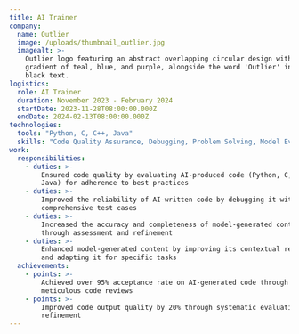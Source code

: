 ```yaml
---
title: AI Trainer
company:
  name: Outlier
  image: /uploads/thumbnail_outlier.jpg
  imagealt: >-
    Outlier logo featuring an abstract overlapping circular design with a
    gradient of teal, blue, and purple, alongside the word 'Outlier' in bold
    black text.
logistics:
  role: AI Trainer
  duration: November 2023 - February 2024
  startDate: 2023-11-28T08:00:00.000Z
  endDate: 2024-02-13T08:00:00.000Z
technologies:
  tools: "Python, C, C++, Java"
  skills: "Code Quality Assurance, Debugging, Problem Solving, Model Evaluation"
work:
  responsibilities:
    - duties: >-
        Ensured code quality by evaluating AI-produced code (Python, C, C++,
        Java) for adherence to best practices
    - duties: >-
        Improved the reliability of AI-written code by debugging it with
        comprehensive test cases
    - duties: >-
        Increased the accuracy and completeness of model-generated content
        through assessment and refinement
    - duties: >-
        Enhanced model-generated content by improving its contextual relevance
        and adapting it for specific tasks
  achievements:
    - points: >-
        Achieved over 95% acceptance rate on AI-generated code through
        meticulous code reviews
    - points: >-
        Improved code output quality by 20% through systematic evaluation and
        refinement
---
```


